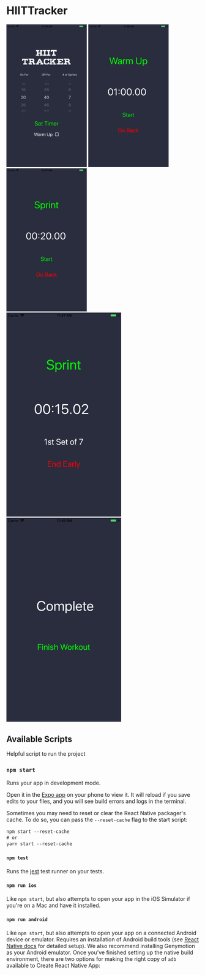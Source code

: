 
# HIITTracker

<!-- ![Start Page](./assets/images/StartPage.png)
![alt text](./assets/images/WarmUp.png)
![alt text](./assets/images/SprintBeforeStart.png)
![alt text](./assets/images/SprintAfterStart.png)
![alt text](./assets/images/CompleteWorkout.png) -->

  <img  src="./assets/images/StartPage.png" width="210" title="hover text">
  <img  src="./assets/images/WarmUp.png" width="210" title="hover text">
  <img  src="./assets/images/SprintBeforeStart.png" width="210" title="hover text">
  <img  src="./assets/images/SprintAfterStart.png" width="300" title="hover text">
  <img  src="./assets/images/CompleteWorkout.png" width="300" title="hover text">

## Available Scripts

Helpful script to run the project

### `npm start`

Runs your app in development mode.

Open it in the [Expo app](https://expo.io) on your phone to view it. It will reload if you save edits to your files, and you will see build errors and logs in the terminal.

Sometimes you may need to reset or clear the React Native packager's cache. To do so, you can pass the `--reset-cache` flag to the start script:

```
npm start --reset-cache
# or
yarn start --reset-cache
```

#### `npm test`

Runs the [jest](https://github.com/facebook/jest) test runner on your tests.

#### `npm run ios`

Like `npm start`, but also attempts to open your app in the iOS Simulator if you're on a Mac and have it installed.

#### `npm run android`

Like `npm start`, but also attempts to open your app on a connected Android device or emulator. Requires an installation of Android build tools (see [React Native docs](https://facebook.github.io/react-native/docs/getting-started.html) for detailed setup). We also recommend installing Genymotion as your Android emulator. Once you've finished setting up the native build environment, there are two options for making the right copy of `adb` available to Create React Native App:
